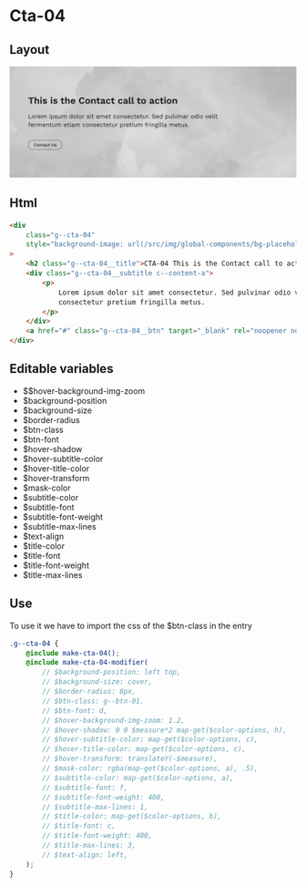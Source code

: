 # Cta-04

## Layout

![alt text][cta-04]

[cta-04]: /src/img/global-components/cta/cta-04.jpg

## Html

```html
<div
    class="g--cta-04"
    style="background-image: url(/src/img/global-components/bg-placeholder.jpg);"
>
    <h2 class="g--cta-04__title">CTA-04 This is the Contact call to action</h2>
    <div class="g--cta-04__subtitle c--content-a">
        <p>
            Lorem ipsum dolor sit amet consectetur. Sed pulvinar odio velit fermentum etiam
            consectetur pretium fringilla metus.
        </p>
    </div>
    <a href="#" class="g--cta-04__btn" target="_blank" rel="noopener noreferrer">Contact Us</a>
</div>
```

## Editable variables

-   $$hover-background-img-zoom
-   $background-position
-   $background-size
-   $border-radius
-   $btn-class
-   $btn-font
-   $hover-shadow
-   $hover-subtitle-color
-   $hover-title-color
-   $hover-transform
-   $mask-color
-   $subtitle-color
-   $subtitle-font
-   $subtitle-font-weight
-   $subtitle-max-lines
-   $text-align
-   $title-color
-   $title-font
-   $title-font-weight
-   $title-max-lines

## Use

To use it we have to import the css of the $btn-class in the entry

```scss
.g--cta-04 {
    @include make-cta-04();
    @include make-cta-04-modifier(
        // $background-position: left top,
        // $background-size: cover,
        // $border-radius: 8px,
        // $btn-class: g--btn-01,
        // $btn-font: d,
        // $hover-background-img-zoom: 1.2,
        // $hover-shadow: 0 0 $measure*2 map-get($color-options, h),
        // $hover-subtitle-color: map-get($color-options, c),
        // $hover-title-color: map-get($color-options, c),
        // $hover-transform: translateY(-$measure),
        // $mask-color: rgba(map-get($color-options, a), .5),
        // $subtitle-color: map-get($color-options, a),
        // $subtitle-font: f,
        // $subtitle-font-weight: 400,
        // $subtitle-max-lines: 1,
        // $title-color: map-get($color-options, b),
        // $title-font: c,
        // $title-font-weight: 400,
        // $title-max-lines: 3,
        // $text-align: left,
    );
}
```
